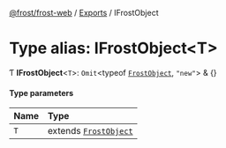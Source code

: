 [@frost/frost-web](../modules.md) / [Exports](../modules.md) / IFrostObject

# Type alias: IFrostObject<T\>

Ƭ **IFrostObject**<`T`\>: `Omit`<typeof [`FrostObject`](../classes/FrostObject.md), ``"new"``\> & {}

#### Type parameters

| Name | Type |
| :------ | :------ |
| `T` | extends [`FrostObject`](../classes/FrostObject.md) |
